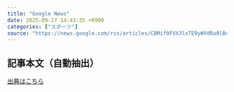```yaml
---
title: "Google News"
date: 2025-09-27 14:43:35 +0900
categories: ["スポーツ"]
source: "https://news.google.com/rss/articles/CBMif0FVX3lxTE9yWVdRa0lBeDMtRktHQ3dSNmc5OVZBbl8yMmZveTR2aGo0ZnVTT0dhUDRJWkV0RzlyNVp2OFk5WHU1X2ZaSWlyS0pzc2RsZjVIYV9OazdEaUZCOElITFcyNFloVVhJQy05Q1F5d1l5NGloTVF1amU2ZDBQUDN3d0U?oc=5"
---
```


## 記事本文（自動抽出）
<body class="y0K44d EA71Tc" id="readabilityBody"></body>

[出典はこちら](https://news.google.com/rss/articles/CBMif0FVX3lxTE9yWVdRa0lBeDMtRktHQ3dSNmc5OVZBbl8yMmZveTR2aGo0ZnVTT0dhUDRJWkV0RzlyNVp2OFk5WHU1X2ZaSWlyS0pzc2RsZjVIYV9OazdEaUZCOElITFcyNFloVVhJQy05Q1F5d1l5NGloTVF1amU2ZDBQUDN3d0U?oc=5)
